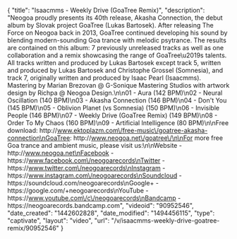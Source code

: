 {
    "title": "Isaacmms - Weekly Drive (GoaTree Remix)",
    "description": "Neogoa proudly presents its 40th release, Akasha Connection, the debut album by Slovak project GoaTree (Lukas Bartosek). After releasing The Force on Neogoa back in 2013, GoaTree continued developing his sound by blending modern-sounding Goa trance with melodic psytrance. The results are contained on this album: 7 previously unreleased tracks as well as one collaboration and a remix showcasing the range of GoaTree\u2019s talents. All tracks written and produced by Lukas Bartosek except track 5, written and produced by Lukas Bartosek and Christophe Grossel (Somnesia), and track 7, originally written and produced by Isaac Pearl (Isaacmms). Mastering by Marian Brezovan @ G-Sonique Mastering Studios with artwork design by Richpa @ Neogoa Design.\n\n01 - Aura (142 BPM)\n02 - Neural Oscillation (140 BPM)\n03 - Akasha Connection (146 BPM)\n04 - Don't You (145 BPM)\n05 - Oblivion Planet (vs Somnesia) (150 BPM)\n06 - Invisible People (146 BPM)\n07 - Weekly Drive (GoaTree Remix) (149 BPM)\n08 - Order To My Chaos (160 BPM)\n09 - Artificial Intelligence (80 BPM)\n\nFree download: http:\/\/www.ektoplazm.com\/free-music\/goatree-akasha-connection\nGoaTree: http:\/\/www.neogoa.net\/goatree\/\n\nFor more free Goa trance and ambient music, please visit us:\n\nWebsite - http:\/\/www.neogoa.net\nFacebook - https:\/\/www.facebook.com\/neogoarecords\nTwitter - https:\/\/www.twitter.com\/neogoarecords\nInstagram - https:\/\/www.instagram.com\/neogoarecords\nSoundcloud - https:\/\/soundcloud.com\/neogoarecords\nGoogle+ - https:\/\/google.com\/+neogoarecords\nYouTube - https:\/\/www.youtube.com\/c\/neogoarecords\nBandcamp - https:\/\/neogoarecords.bandcamp.com",
    "videoid": "90952546",
    "date_created": "1442602828",
    "date_modified": "1494456115",
    "type": "captivate",
    "layout": "video",
    "url": "\/v\/isaacmms-weekly-drive-goatree-remix\/90952546"
}